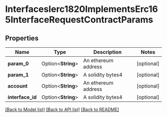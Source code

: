 # InterfacesIerc1820ImplementsErc165InterfaceRequestContractParams

## Properties

Name | Type | Description | Notes
------------ | ------------- | ------------- | -------------
**param_0** | Option<**String**> | An ethereum address | [optional]
**param_1** | Option<**String**> | A solidity bytes4 | [optional]
**account** | Option<**String**> | An ethereum address | [optional]
**interface_id** | Option<**String**> | A solidity bytes4 | [optional]

[[Back to Model list]](../README.md#documentation-for-models) [[Back to API list]](../README.md#documentation-for-api-endpoints) [[Back to README]](../README.md)


